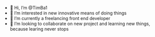 - 👋 Hi, I’m @TimBa1
- 👀 I’m interested in new innovative means of doing things
- 🌱 I’m currently a freelancing front end developer
- 💞️ I’m looking to collaborate on new project and learning new things, because learing never stops

<!---
TimBa1/TimBa1 is a ✨ special ✨ repository because its `README.md` (this file) appears on your GitHub profile.
You can click the Preview link to take a look at your changes.
--->
